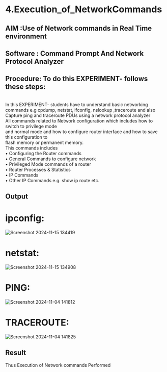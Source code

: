 # 4.Execution_of_NetworkCommands
## AIM :Use of Network commands in Real Time environment
## Software : Command Prompt And Network Protocol Analyzer
## Procedure: To do this EXPERIMENT- follows these steps:
<BR>
In this EXPERIMENT- students have to understand basic networking commands e.g cpdump, netstat, ifconfig, nslookup ,traceroute and also Capture ping and traceroute PDUs using a network protocol analyzer 
<BR>
All commands related to Network configuration which includes how to switch to privilege mode
<BR>
and normal mode and how to configure router interface and how to save this configuration to
<BR>
flash memory or permanent memory.
<BR>
This commands includes
<BR>
• Configuring the Router commands
<BR>
• General Commands to configure network
<BR>
• Privileged Mode commands of a router 
<BR>
• Router Processes & Statistics
<BR>
• IP Commands
<BR>
• Other IP Commands e.g. show ip route etc.
<BR>

## Output
# ipconfig:
![Screenshot 2024-11-15 134419](https://github.com/user-attachments/assets/c482aaee-3436-4ee2-8b56-8ba1f8d01f42)

# netstat:
![Screenshot 2024-11-15 134908](https://github.com/user-attachments/assets/c4705fa4-de86-4e64-8448-cd47f2b8e38e)

# PING:
![Screenshot 2024-11-04 141812](https://github.com/user-attachments/assets/aba1d150-2037-457c-b55b-ecff7b30dcb3)
# TRACEROUTE:
![Screenshot 2024-11-04 141825](https://github.com/user-attachments/assets/5401aaa9-a4fc-48e1-8729-3d238bfe076a)

## Result
Thus Execution of Network commands Performed 
